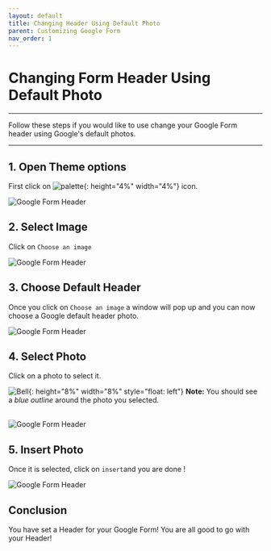 ```yaml
---
layout: default
title: Changing Header Using Default Photo
parent: Customizing Google Form
nav_order: 1
---
```


# Changing Form Header Using Default Photo

---

Follow these steps if you would like to use change your Google Form header using Google's default photos.

---

## 1. Open Theme options

First click on ![palette](https://github.com/kevtrng/Google-Forms-Guide/blob/gh-pages/docs/images/icons/paint-palette.png?raw=true){: height="4%" width="4%"} icon.

   ![Google Form Header](https://github.com/kevtrng/Google-Forms-Guide/blob/gh-pages/docs/images/customizingForm/1_changing_header.png?raw=true)

## 2. Select Image

Click on `Choose an image`

   ![Google Form Header](https://github.com/kevtrng/Google-Forms-Guide/blob/gh-pages/docs/images/customizingForm/2_changing_header.png?raw=true)

## 3. Choose Default Header

Once you click on `Choose an image` a window will pop up and you can now choose a Google default header photo.

   ![Google Form Header](https://github.com/kevtrng/Google-Forms-Guide/blob/gh-pages/docs/images/customizingForm/3_changing_header.png?raw=true)

## 4. Select Photo

Click on a photo to select it.

   ![Bell](https://github.com/kevtrng/Google-Forms-Guide/blob/gh-pages/docs/images/icons/bell.png?raw=true){: height="8%" width="8%" style="float: left"}
   **Note:** You should see a _blue outline_ around the photo you selected.
   <br />
   <br />

   ![Google Form Header](https://github.com/kevtrng/Google-Forms-Guide/blob/gh-pages/docs/images/customizingForm/4_changing_header.png?raw=true)

## 5. Insert Photo 

Once it is selected, click on `insert`and you are done !

   ![Google Form Header](https://github.com/kevtrng/Google-Forms-Guide/blob/gh-pages/docs/images/customizingForm/5_changing_header.png?raw=true)

## Conclusion

You have set a Header for your Google Form! You are all good to go with your Header!